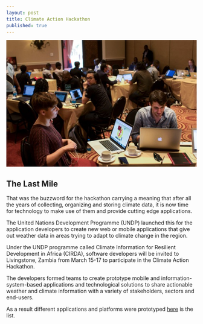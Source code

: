 ```yaml
---
layout: post
title: Climate Action Hackathon
published: true
---
```



![](https://raw.githubusercontent.com/samweli/jekyll-now/master/images/undp-hackathon.jpeg)

## The Last Mile
That was the buzzword for the hackathon carrying a meaning that after all the years of collecting, organizing and storing climate data, it is now time for technology to make use of them and provide cutting edge applications.

The United Nations Development Programme (UNDP) launched this for the application developers to create new web or mobile applications that give out weather data in areas trying to adapt to climate change in the region.

Under the UNDP programme called Climate Information for Resilient Development in Africa (CIRDA), software developers will be invited to Livingstone, Zambia from March 15-17 to participate in the Climate Action Hackathon.

The developers formed teams to create prototype mobile and information-system-based applications and technological solutions to share actionable weather and climate information with a variety of stakeholders, sectors and end-users.

As a result different applications and platforms were prototyped [here](https://climateaction.io/) is the list.

